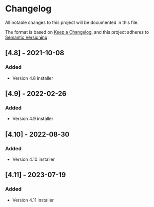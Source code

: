 # Changelog

All notable changes to this project will be documented in this file.

The format is based on [Keep a Changelog](https://keepachangelog.com/en/1.0.0/),
and this project adheres to [Semantic Versioning](https://semver.org/spec/v2.0.0.html)

## [4.8] - 2021-10-08

### Added

- Version 4.8 installer

## [4.9] - 2022-02-26

### Added

- Version 4.9 installer

## [4.10] - 2022-08-30

### Added

- Version 4.10 installer

## [4.11] - 2023-07-19

### Added

- Version 4.11 installer